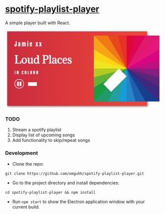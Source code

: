 
[spotify-playlist-player](https://omguhh.github.io/spotify-playlist-player/)
=========

A simple player built with React.

![spotify-playlist-player](assets/screenshot.png)

### TODO

1) Stream a spotify playlist
2) Display list of upcoming songs
3) Add functionality to skip/repeat songs

### Development

- Clone the repo:
```
git clone https://github.com/omguhh/spotify-playlist-player.git
```

- Go to the project directory and install dependencies: 
```
cd spotify-playlist-player && npm install
```

- Run `npm start` to show the Electron application window with your current build.